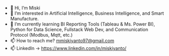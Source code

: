 - 👋 Hi, I’m Miski
- 👀 I’m interested in Artificial Intelligence, Business Intelligence, and Smart Manufacture.
- 🌱 I’m currently learning BI Reporting Tools (Tableau & Ms. Power BI), Python for Data Science, Fullstack Web Dev, and Communication Protocol (Modbus, Mqtt, etc.)
- 📫 How to reach me? mmiskiyanto97@gmail.com
- 📫 LinkedIn -> https://www.linkedin.com/in/miskiyanto/

